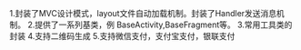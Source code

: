 1.封装了MVC设计模式，layout文件自动加载机制。封装了Handler发送消息机制。
2.提供了一系列基类，例 BaseActivity,BaseFragment等。
3.常用工具类的封装
4.支持二维码生成
5.支持微信支付，支付宝支付，银联支付
